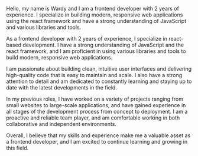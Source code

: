 Hello, my name is Wardy and I am a frontend developer with 2 years of experience. I specialize in building modern, responsive web applications using the react framework and have a strong understanding of JavaScript and various libraries and tools.

As a frontend developer with 2 years of experience, I specialize in react-based development. I have a strong understanding of JavaScript and the react framework, and I am proficient in using various libraries and tools to build modern, responsive web applications.

I am passionate about building clean, intuitive user interfaces and delivering high-quality code that is easy to maintain and scale. I also have a strong attention to detail and am dedicated to constantly learning and staying up to date with the latest developments in the field.

In my previous roles, I have worked on a variety of projects ranging from small websites to large-scale applications, and have gained experience in all stages of the development process from concept to deployment. I am a proactive and reliable team player, and am comfortable working in both collaborative and independent environments.

Overall, I believe that my skills and experience make me a valuable asset as a frontend developer, and I am excited to continue learning and growing in this field.
